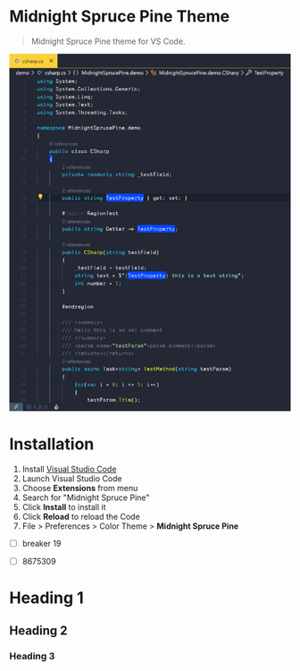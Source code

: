 # Midnight Spruce Pine Theme

> Midnight Spruce Pine theme for VS Code.

![Preview](images/preview.png)

# Installation

1.  Install [Visual Studio Code](https://code.visualstudio.com/)
2.  Launch Visual Studio Code
3.  Choose **Extensions** from menu
4.  Search for "Midnight Spruce Pine"
5.  Click **Install** to install it
6.  Click **Reload** to reload the Code
7.  File > Preferences > Color Theme > **Midnight Spruce Pine**

-[ ] breaker 19
-[ ] 8675309


Heading 1
========

Heading 2
--------------

### Heading 3

